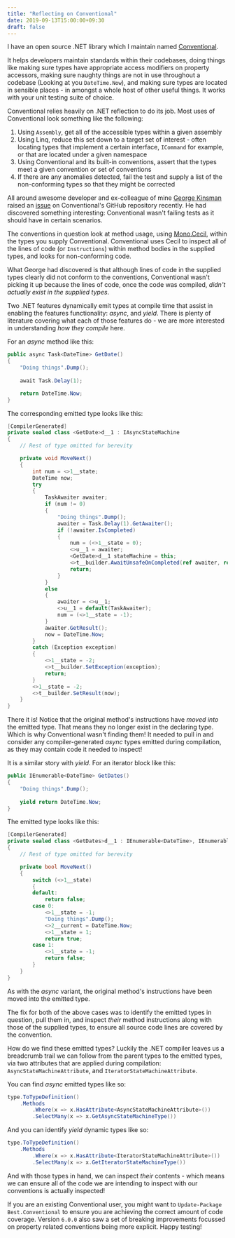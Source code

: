 ```yaml
---
title: "Reflecting on Conventional"
date: 2019-09-13T15:00:00+09:30
draft: false
---
```


I have an open source .NET library which I maintain named [Conventional](https://github.com/andrewabest/conventional). 

It helps developers maintain standards within their codebases, doing things like making sure types have appropriate access modifiers on property accessors, making sure naughty things are not in use throughout a codebase (Looking at you `DateTime.Now`), and making sure types are located in sensible places - in amongst a whole host of other useful things. It works with your unit testing suite of choice.

Conventional relies heavily on .NET reflection to do its job. Most uses of Conventional look something like the following:

1. Using `Assembly`, get all of the accessible types within a given assembly
2. Using Linq, reduce this set down to a target set of interest - often locating types that implement a certain interface, `ICommand` for example, or that are located under a given namespace
3. Using Conventional and its built-in conventions, assert that the types meet a given convention or set of conventions
4. If there are any anomalies detected, fail the test and supply a list of the non-conforming types so that they might be corrected

All around awesome developer and ex-colleague of mine [George Kinsman](https://twitter.com/GeorgeKinsman) raised an [issue](https://github.com/andrewabest/Conventional/issues/62) on Conventional's GitHub repository recently. He had discovered something interesting: Conventional wasn't failing tests as it should have in certain scenarios.

The conventions in question look at method usage, using [Mono.Cecil](https://github.com/jbevain/cecil), within the types you supply Conventional. Conventional uses Cecil to inspect all of the lines of code (or `Instructions`) within method bodies in the supplied types, and looks for non-conforming code.

What George had discovered is that although lines of code in the supplied types clearly did not conform to the conventions, Conventional wasn't picking it up because the lines of code, once the code was compiled, _didn't actually exist in the supplied types_.

Two .NET features dynamically emit types at compile time that assist in enabling the features functionality: _async_, and _yield_. There is plenty of literature covering what each of those features do - we are more interested in understanding _how they compile_ here.

For an _async_ method like this:

```C#
public async Task<DateTime> GetDate()
{
	"Doing things".Dump();
	
	await Task.Delay(1);

	return DateTime.Now;
}
```

The corresponding emitted type looks like this:

```C#
[CompilerGenerated]
private sealed class <GetDate>d__1 : IAsyncStateMachine
{
    // Rest of type omitted for berevity

    private void MoveNext()
    {
        int num = <>1__state;
        DateTime now;
        try
        {
            TaskAwaiter awaiter;
            if (num != 0)
            {
                "Doing things".Dump();
                awaiter = Task.Delay(1).GetAwaiter();
                if (!awaiter.IsCompleted)
                {
                    num = (<>1__state = 0);
                    <>u__1 = awaiter;
                    <GetDate>d__1 stateMachine = this;
                    <>t__builder.AwaitUnsafeOnCompleted(ref awaiter, ref stateMachine);
                    return;
                }
            }
            else
            {
                awaiter = <>u__1;
                <>u__1 = default(TaskAwaiter);
                num = (<>1__state = -1);
            }
            awaiter.GetResult();
            now = DateTime.Now;
        }
        catch (Exception exception)
        {
            <>1__state = -2;
            <>t__builder.SetException(exception);
            return;
        }
        <>1__state = -2;
        <>t__builder.SetResult(now);
    }
}
```

There it is! Notice that the original method's instructions have _moved into_ the emitted type. That means they no longer exist in the declaring type. Which is why Conventional wasn't finding them! It needed to pull in and consider any compiler-generated _async_ types emitted during compilation, as they may contain code it needed to inspect!

It is a similar story with _yield_. For an iterator block like this:

```C#
public IEnumerable<DateTime> GetDates()
{
	"Doing things".Dump();
	
	yield return DateTime.Now;
}
```

The emitted type looks like this:

```C#
[CompilerGenerated]
private sealed class <GetDates>d__1 : IEnumerable<DateTime>, IEnumerable, IEnumerator<DateTime>, IDisposable, IEnumerator
{
    // Rest of type omitted for berevity

    private bool MoveNext()
    {
        switch (<>1__state)
        {
        default:
            return false;
        case 0:
            <>1__state = -1;
            "Doing things".Dump();
            <>2__current = DateTime.Now;
            <>1__state = 1;
            return true;
        case 1:
            <>1__state = -1;
            return false;
        }
    }
}
```

As with the _async_ variant, the original method's instructions have been moved into the emitted type.

The fix for both of the above cases was to identify the emitted types in question, pull them in, and inspect _their_ method instructions along with those of the supplied types, to ensure all source code lines are covered by the convention.

How do we find these emitted types? Luckily the .NET compiler leaves us a breadcrumb trail we can follow from the parent types to the emitted types, via two attributes that are applied during compilation: `AsyncStateMachineAttribute`, and `IteratorStateMachineAttribute`.

You can find _async_ emitted types like so:

```C#
type.ToTypeDefinition()
    .Methods
        .Where(x => x.HasAttribute<AsyncStateMachineAttribute>())
        .SelectMany(x => x.GetAsyncStateMachineType())
```

And you can identify _yield_ dynamic types like so:

```C#
type.ToTypeDefinition()
    .Methods
        .Where(x => x.HasAttribute<IteratorStateMachineAttribute>())
        .SelectMany(x => x.GetIteratorStateMachineType())
```

And with those types in hand, we can inspect _their_ contents - which means we can ensure all of the code we are intending to inspect with our conventions is actually inspected!

If you are an existing Conventional user, you might want to `Update-Package Best.Conventional` to ensure you are achieving the correct amount of code coverage. Version `6.0.0` also saw a set of breaking improvements focussed on property related conventions being more explicit. Happy testing!